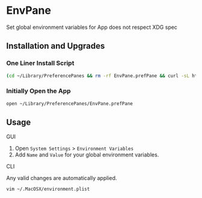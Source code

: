 # EnvPane

Set global environment variables for App does not respect XDG spec

## Installation and Upgrades

### One Liner Install Script

```bash
(cd ~/Library/PreferencePanes && rm -rf EnvPane.prefPane && curl -sL https://github.com/hschmidt/EnvPane/releases/download/releases%2F0.8/EnvPane-0.8.tar.bz2 | tar -xjf -)
```

### Initially Open the App

```bash
open ~/Library/PreferencePanes/EnvPane.prefPane
```

## Usage

GUI

1. Open `System Settings` > `Environment Variables`
2. Add `Name` and `Value` for your global environment variables.

CLI

Any valid changes are automatically applied.

```bash
vim ~/.MacOSX/environment.plist
```

